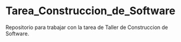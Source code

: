 Tarea_Construccion_de_Software
==============================

Repositorio para trabajar con la tarea de Taller de Construccion de Software.
